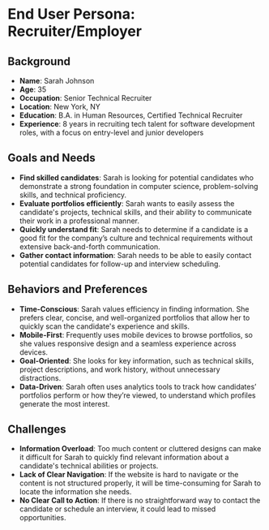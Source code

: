 # End User Persona: Recruiter/Employer

## Background
- **Name**: Sarah Johnson
- **Age**: 35
- **Occupation**: Senior Technical Recruiter
- **Location**: New York, NY
- **Education**: B.A. in Human Resources, Certified Technical Recruiter
- **Experience**: 8 years in recruiting tech talent for software development roles, with a focus on entry-level and junior developers

## Goals and Needs
- **Find skilled candidates**: Sarah is looking for potential candidates who demonstrate a strong foundation in computer science, problem-solving skills, and technical proficiency.
- **Evaluate portfolios efficiently**: Sarah wants to easily assess the candidate's projects, technical skills, and their ability to communicate their work in a professional manner.
- **Quickly understand fit**: Sarah needs to determine if a candidate is a good fit for the company’s culture and technical requirements without extensive back-and-forth communication.
- **Gather contact information**: Sarah needs to be able to easily contact potential candidates for follow-up and interview scheduling.

## Behaviors and Preferences
- **Time-Conscious**: Sarah values efficiency in finding information. She prefers clear, concise, and well-organized portfolios that allow her to quickly scan the candidate's experience and skills.
- **Mobile-First**: Frequently uses mobile devices to browse portfolios, so she values responsive design and a seamless experience across devices.
- **Goal-Oriented**: She looks for key information, such as technical skills, project descriptions, and work history, without unnecessary distractions.
- **Data-Driven**: Sarah often uses analytics tools to track how candidates’ portfolios perform or how they’re viewed, to understand which profiles generate the most interest.

## Challenges
- **Information Overload**: Too much content or cluttered designs can make it difficult for Sarah to quickly find relevant information about a candidate's technical abilities or projects.
- **Lack of Clear Navigation**: If the website is hard to navigate or the content is not structured properly, it will be time-consuming for Sarah to locate the information she needs.
- **No Clear Call to Action**: If there is no straightforward way to contact the candidate or schedule an interview, it could lead to missed opportunities.
